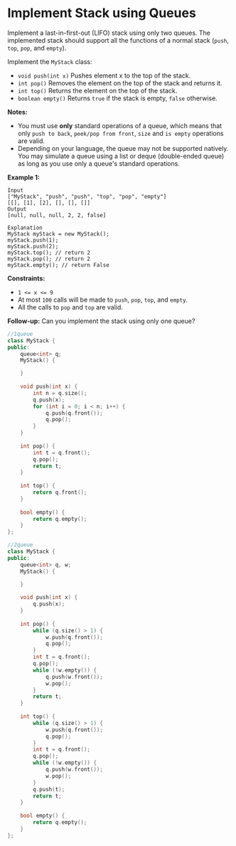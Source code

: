 # Implement Stack using Queues

Implement a last-in-first-out (LIFO) stack using only two queues. The implemented stack should support all the functions of a normal stack (`push`, `top`, `pop`, and `empty`).

Implement the `MyStack` class:

- `void push(int x)` Pushes element x to the top of the stack.
- `int pop()` Removes the element on the top of the stack and returns it.
- `int top()` Returns the element on the top of the stack.
- `boolean empty()` Returns `true` if the stack is empty, `false` otherwise.

**Notes:**

- You must use **only** standard operations of a queue, which means that only `push to back`, `peek/pop from front`, `size` and `is empty` operations are valid.
- Depending on your language, the queue may not be supported natively. You may simulate a queue using a list or deque (double-ended queue) as long as you use only a queue's standard operations.

 

**Example 1:**

```
Input
["MyStack", "push", "push", "top", "pop", "empty"]
[[], [1], [2], [], [], []]
Output
[null, null, null, 2, 2, false]

Explanation
MyStack myStack = new MyStack();
myStack.push(1);
myStack.push(2);
myStack.top(); // return 2
myStack.pop(); // return 2
myStack.empty(); // return False
```

 

**Constraints:**

- `1 <= x <= 9`
- At most `100` calls will be made to `push`, `pop`, `top`, and `empty`.
- All the calls to `pop` and `top` are valid.

 

**Follow-up:** Can you implement the stack using only one queue?

```c++
//1queue
class MyStack {
public:
    queue<int> q;
    MyStack() {

    }
    
    void push(int x) {
        int n = q.size();
        q.push(x);
        for (int i = 0; i < n; i++) {
            q.push(q.front());
            q.pop();
        }
    }
    
    int pop() {
        int t = q.front();
        q.pop();
        return t;
    }
    
    int top() {
        return q.front();
    }
    
    bool empty() {
        return q.empty();
    }
};

//2queue
class MyStack {
public:
    queue<int> q, w;
    MyStack() {

    }
    
    void push(int x) {
        q.push(x);
    }
    
    int pop() {
        while (q.size() > 1) {
            w.push(q.front());
            q.pop();
        }
        int t = q.front();
        q.pop();
        while (!w.empty()) {
            q.push(w.front());
            w.pop();
        }
        return t;
    }
    
    int top() {
        while (q.size() > 1) {
            w.push(q.front());
            q.pop();
        }
        int t = q.front();
        q.pop();
        while (!w.empty()) {
            q.push(w.front());
            w.pop();
        }
        q.push(t);
        return t;
    }
    
    bool empty() {
        return q.empty();
    }
};
```

